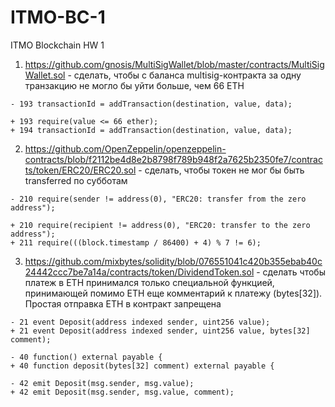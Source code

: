 # ITMO-BC-1
ITMO Blockchain HW 1

1) https://github.com/gnosis/MultiSigWallet/blob/master/contracts/MultiSigWallet.sol - сделать, чтобы с баланса multisig-контракта за одну транзакцию не могло бы уйти больше, чем 66 ETH

```
- 193 transactionId = addTransaction(destination, value, data);

+ 193 require(value <= 66 ether);
+ 194 transactionId = addTransaction(destination, value, data);
```

2) https://github.com/OpenZeppelin/openzeppelin-contracts/blob/f2112be4d8e2b8798f789b948f2a7625b2350fe7/contracts/token/ERC20/ERC20.sol - сделать, чтобы токен не мог бы быть transferred по субботам

```
- 210 require(sender != address(0), "ERC20: transfer from the zero address");

+ 210 require(recipient != address(0), "ERC20: transfer to the zero address");
+ 211 require(((block.timestamp / 86400) + 4) % 7 != 6);
```

3) https://github.com/mixbytes/solidity/blob/076551041c420b355ebab40c24442ccc7be7a14a/contracts/token/DividendToken.sol - сделать чтобы платеж в ETH принимался только специальной функцией, принимающей помимо ETH еще комментарий к платежу (bytes[32]). Простая отправка ETH в контракт запрещена

```
- 21 event Deposit(address indexed sender, uint256 value);
+ 21 event Deposit(address indexed sender, uint256 value, bytes[32] comment);

- 40 function() external payable {
+ 40 function deposit(bytes[32] comment) external payable {

- 42 emit Deposit(msg.sender, msg.value);
+ 42 emit Deposit(msg.sender, msg.value, comment);
```
